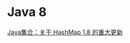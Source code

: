 # Java 8

[Java集合：关于 HashMap 1.8 的重大更新](https://juejin.im/entry/5a936222f265da4e9f6fc5b8?utm_source=gold_browser_extension)
